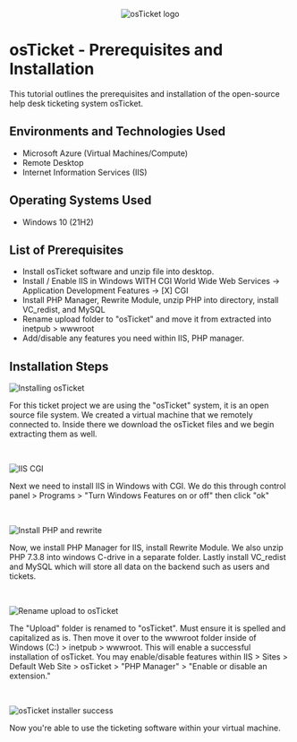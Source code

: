  <p align="center">
<img src="https://i.imgur.com/Clzj7Xs.png" alt="osTicket logo"/>
</p>

<h1>osTicket - Prerequisites and Installation</h1>
This tutorial outlines the prerequisites and installation of the open-source help desk ticketing system osTicket.<br />


<h2>Environments and Technologies Used</h2>

- Microsoft Azure (Virtual Machines/Compute)
- Remote Desktop
- Internet Information Services (IIS)

<h2>Operating Systems Used </h2>

- Windows 10</b> (21H2)

<h2>List of Prerequisites</h2>

- Install osTicket software and unzip file into desktop.
- Install / Enable IIS in Windows WITH CGI
World Wide Web Services -> Application Development Features -> [X] CGI
- Install PHP Manager, Rewrite Module, unzip PHP into directory, install VC_redist, and MySQL
- Rename upload folder to "osTicket" and move it from extracted into inetpub > wwwroot
- Add/disable any features you need within IIS, PHP manager.

<h2>Installation Steps</h2>



<p>


![Installing osTicket](https://github.com/user-attachments/assets/09cdffbf-b945-4127-9a84-3ec8871b6138)

</p>
<p>
For this ticket project we are using the "osTicket" system, it is an open source file system. We created a virtual machine that we remotely connected to. Inside there we download the osTicket files and we begin extracting them as well.
</p>
<br />

<p>
  
  ![IIS   CGI](https://github.com/user-attachments/assets/21ef0e3a-1666-48dd-9361-4333c89fa821)

</p>
<p>
Next we need to install IIS in Windows with CGI. We do this through control panel > Programs > "Turn Windows Features on or off" then click "ok"
</p>
<br />


<p>
  
![Install PHP and rewrite](https://github.com/user-attachments/assets/c8937ec4-a6af-4b30-9c37-dc46b883ae51)

</p>
<p>
Now, we install PHP Manager for IIS, install Rewrite Module. We also unzip PHP 7.3.8 into windows C-drive in a separate folder. Lastly install VC_redist and MySQL which will store all data on the backend such as users and tickets.
</p>
<br />



<p>
  
![Rename upload to osTicket](https://github.com/user-attachments/assets/1b582ad5-2c07-42d6-a748-6daa4e36a60d)

</p>
<p>
The "Upload" folder is renamed to "osTicket". Must ensure it is spelled and capitalized as is. Then move it over to the wwwroot folder inside of Windows (C:) > inetpub > wwwroot. This will enable a successful installation of osTicket. You may enable/disable features within IIS > Sites > Default Web Site > osTicket > "PHP Manager" > "Enable or disable an extension."
</p>
<br />

<p>
  
![osTicket installer success](https://github.com/user-attachments/assets/aefb13fe-675b-4c41-9e81-6f32d646989c)

</p>

<p>
Now you're able to use the ticketing software within your virtual machine. 
</p>
